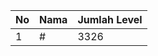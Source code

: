 | No | Nama            | Jumlah Level |
|----|-----------------|--------------|
| 1  | #    |    3326        |
